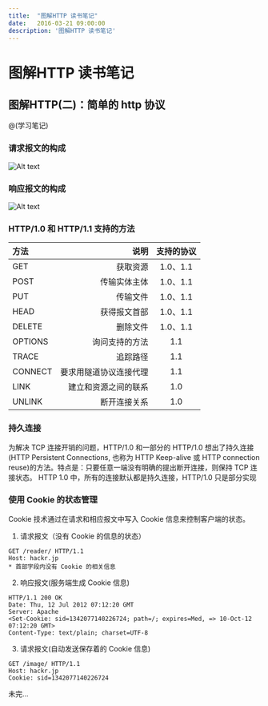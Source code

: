 ```yaml
---
title:  "图解HTTP 读书笔记"
date:   2016-03-21 09:00:00
description: '图解HTTP 读书笔记'
---
```


# 图解HTTP 读书笔记

## 图解HTTP(二)：简单的 http 协议

@(学习笔记)

### 请求报文的构成
![Alt text](./请求报文的组成.jpg)

### 响应报文的构成
![Alt text](./响应报文的组成.jpg)


### HTTP/1.0 和 HTTP/1.1 支持的方法
| 方法      |    说明 | 支持的协议  |
| :-------- | --------:| :--------: |
| GET     | 获取资源    |  1.0、1.1   |
| POST    | 传输实体主体 |  1.0、1.1  |
| PUT     | 传输文件    | 1.0、1.1  |
| HEAD    | 获得报文首部 | 1.0、1.1  |
| DELETE  | 删除文件    | 1.0、1.1  |
| OPTIONS | 询问支持的方法| 1.1  |
| TRACE   | 追踪路径    | 1.1  |
| CONNECT | 要求用隧道协议连接代理| 1.1  |
| LINK    | 建立和资源之间的联系| 1.0 |
| UNLINK | 断开连接关系 | 1.0  |


### 持久连接
为解决 TCP 连接开销的问题，HTTP/1.0 和一部分的 HTTP/1.0 想出了持久连接(HTTP Persistent Connections, 也称为 HTTP Keep-alive 或 HTTP connection reuse)的方法。特点是：只要任意一端没有明确的提出断开连接，则保持 TCP 连接状态。
HTTP 1.0 中，所有的连接默认都是持久连接，HTTP/1.0 只是部分实现

### 使用 Cookie 的状态管理
Cookie 技术通过在请求和相应报文中写入 Cookie 信息来控制客户端的状态。

1. 请求报文（没有 Cookie 的信息的状态）

``` text
GET /reader/ HTTP/1.1
Host: hackr.jp
* 首部字段内没有 Cookie 的相关信息
``` 

2. 响应报文(服务端生成 Cookie 信息)

``` text
HTTP/1.1 200 OK
Date: Thu, 12 Jul 2012 07:12:20 GMT
Server: Apache
<Set-Cookie: sid=1342077140226724; path=/; expires=Med, => 10-Oct-12 07:12:20 GMT>
Content-Type: text/plain; charset=UTF-8
``` 

3. 请求报文(自动发送保存着的 Cookie 信息)

``` text
GET /image/ HTTP/1.1
Host: hackr.jp
Cookie: sid=1342077140226724
``` 

未完...